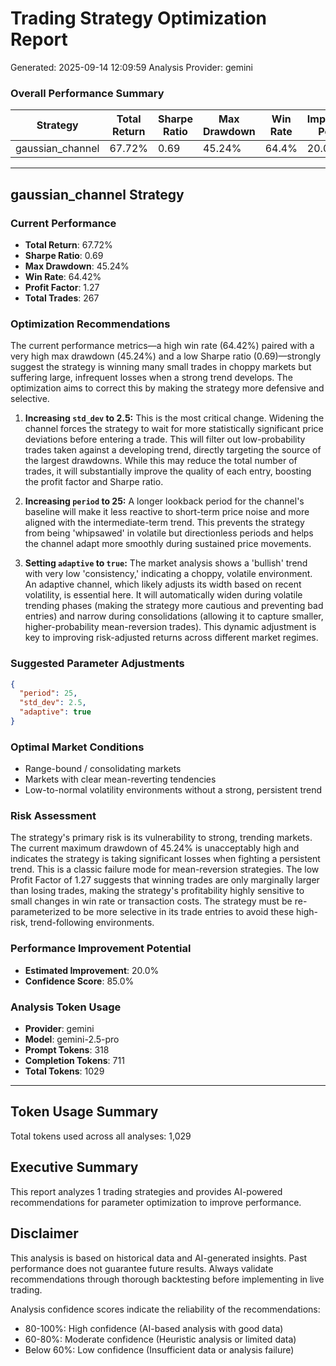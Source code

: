 
# Trading Strategy Optimization Report
Generated: 2025-09-14 12:09:59
Analysis Provider: gemini

### Overall Performance Summary

| Strategy | Total Return | Sharpe Ratio | Max Drawdown | Win Rate | Improvement Potential |
|----------|-------------|--------------|--------------|----------|---------------------|
| gaussian_channel | 67.72% | 0.69 | 45.24% | 64.4% | 20.0% |

---

## gaussian_channel Strategy

### Current Performance
- **Total Return**: 67.72%
- **Sharpe Ratio**: 0.69
- **Max Drawdown**: 45.24%
- **Win Rate**: 64.42%
- **Profit Factor**: 1.27
- **Total Trades**: 267

### Optimization Recommendations

The current performance metrics—a high win rate (64.42%) paired with a very high max drawdown (45.24%) and a low Sharpe ratio (0.69)—strongly suggest the strategy is winning many small trades in choppy markets but suffering large, infrequent losses when a strong trend develops. The optimization aims to correct this by making the strategy more defensive and selective.

1.  **Increasing `std_dev` to 2.5:** This is the most critical change. Widening the channel forces the strategy to wait for more statistically significant price deviations before entering a trade. This will filter out low-probability trades taken against a developing trend, directly targeting the source of the largest drawdowns. While this may reduce the total number of trades, it will substantially improve the quality of each entry, boosting the profit factor and Sharpe ratio.

2.  **Increasing `period` to 25:** A longer lookback period for the channel's baseline will make it less reactive to short-term price noise and more aligned with the intermediate-term trend. This prevents the strategy from being 'whipsawed' in volatile but directionless periods and helps the channel adapt more smoothly during sustained price movements.

3.  **Setting `adaptive` to `true`:** The market analysis shows a 'bullish' trend with very low 'consistency,' indicating a choppy, volatile environment. An adaptive channel, which likely adjusts its width based on recent volatility, is essential here. It will automatically widen during volatile trending phases (making the strategy more cautious and preventing bad entries) and narrow during consolidations (allowing it to capture smaller, higher-probability mean-reversion trades). This dynamic adjustment is key to improving risk-adjusted returns across different market regimes.

### Suggested Parameter Adjustments

```json
{
  "period": 25,
  "std_dev": 2.5,
  "adaptive": true
}
```

### Optimal Market Conditions
- Range-bound / consolidating markets
- Markets with clear mean-reverting tendencies
- Low-to-normal volatility environments without a strong, persistent trend

### Risk Assessment
The strategy's primary risk is its vulnerability to strong, trending markets. The current maximum drawdown of 45.24% is unacceptably high and indicates the strategy is taking significant losses when fighting a persistent trend. This is a classic failure mode for mean-reversion strategies. The low Profit Factor of 1.27 suggests that winning trades are only marginally larger than losing trades, making the strategy's profitability highly sensitive to small changes in win rate or transaction costs. The strategy must be re-parameterized to be more selective in its trade entries to avoid these high-risk, trend-following environments.

### Performance Improvement Potential
- **Estimated Improvement**: 20.0%
- **Confidence Score**: 85.0%
### Analysis Token Usage
- **Provider**: gemini
- **Model**: gemini-2.5-pro
- **Prompt Tokens**: 318
- **Completion Tokens**: 711
- **Total Tokens**: 1029

---

## Token Usage Summary

Total tokens used across all analyses: 1,029

## Executive Summary

This report analyzes 1 trading strategies and provides AI-powered 
recommendations for parameter optimization to improve performance.

## Disclaimer

This analysis is based on historical data and AI-generated insights. 
Past performance does not guarantee future results. Always validate recommendations through 
thorough backtesting before implementing in live trading.

Analysis confidence scores indicate the reliability of the recommendations:
- 80-100%: High confidence (AI-based analysis with good data)
- 60-80%: Moderate confidence (Heuristic analysis or limited data)  
- Below 60%: Low confidence (Insufficient data or analysis failure)
